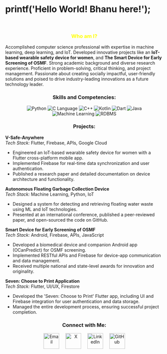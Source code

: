 # printf('Hello World! Bhanu here!');         

<br/>

<h3 align="center" style="color:yellow;">Who am I?</h3>  
<div>
Accomplished computer science professional with expertise in machine learning, deep learning, and IoT.  
Developed innovative projects like an <strong> IoT-based wearable safety device for women</strong>, and <strong>The Smart Device for Early Screening of OSMF</strong>.
Strong academic background and diverse research experience.  
Proficient in problem-solving, critical thinking, and project management.  
Passionate about creating socially impactful, user-friendly solutions and poised to drive industry-leading innovations as a future technology leader.  
</div>

<h3 align="center">Skills and Competencies:</h3>  
<div align="center">  
<img src="https://img.shields.io/badge/py-python-green" alt="Python"/>  
<img src="https://img.shields.io/badge/c-c_lang-blue" alt="C Language"/>  
<img src="https://img.shields.io/badge/cpp-cpp-purple" alt="C++"/>  
<img src="https://img.shields.io/badge/kt-kotlin-orange" alt="Kotlin"/>  
<img src="https://img.shields.io/badge/dart-dart-teal" alt="Dart"/>  
<img src="https://img.shields.io/badge/java-java-orange" alt="Java"/>  
<img src="https://img.shields.io/badge/ml-machine_learning-red" alt="Machine Learning"/>  
<img src="https://img.shields.io/badge/rdbms-RDBMS-blue" alt="RDBMS"/>  
</div>

<h3 align="center">Projects:</h3>  

**V-Safe-Anywhere**  
*Tech Stack:* Flutter, Firebase, APIs, Google Cloud  
- Engineered an IoT-based wearable safety device for women with a Flutter cross-platform mobile app.  
- Implemented Firebase for real-time data synchronization and user authentication.  
- Published a research paper and detailed documentation on device architecture and functionality.  

**Autonomous Floating Garbage Collection Device**  
*Tech Stack:* Machine Learning, Python, IoT  
- Designed a system for detecting and retrieving floating water waste using ML and IoT technologies.  
- Presented at an international conference, published a peer-reviewed paper, and open-sourced the code on GitHub.  

**Smart Device for Early Screening of OSMF**  
*Tech Stack:* Android, Firebase, APIs, JavaScript  
- Developed a biomedical device and companion Android app (OCanPredict) for OSMF screening.  
- Implemented RESTful APIs and Firebase for device-app communication and data management.  
- Received multiple national and state-level awards for innovation and originality.  

**Seven: Choose to Print Application**  
*Tech Stack:* Flutter, UI/UX, Firestore  
- Developed the 'Seven: Choose to Print' Flutter app, including UI and Firebase integration for user authentication and data storage.  
- Managed the entire development process, ensuring successful project completion.  

<h3 align="center">Connect with Me:</h3>  
<p align="center">  
<a href="mailto:bhanunagpure453@gmail.com" target="_blank"><img align="center" src="https://img.icons8.com/fluency/40/000000/gmail.png" alt="Email" height="50" width="50" /></a> &nbsp;&nbsp;&nbsp;  
<a href="https://x.com/BhanuNagpure82" target="_blank"><img align="center" src="https://img.icons8.com/?size=100&id=fJp7hepMryiw&format=png&color=FFFFFF" alt="X" height="50" width="50" /></a> &nbsp;&nbsp;&nbsp;  
<a href="https://www.linkedin.com/in/bhanunagpure" target="_blank"><img align="center" src="https://img.icons8.com/?size=100&id=xuvGCOXi8Wyg&format=png&color=000000" alt="LinkedIn" height="50" width="50" /></a> &nbsp;&nbsp;&nbsp;  
<a href="https://github.com/bhanu-dev82" target="_blank"><img align="center" src="https://img.icons8.com/fluency/40/000000/github.png" alt="GitHub" height="50" width="50" /></a>  
</p>
